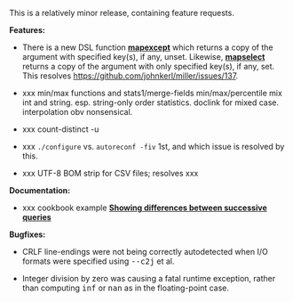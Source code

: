 This is a relatively minor release, containing feature requests.

**Features:**

* There is a new DSL function [**mapexcept**](http://johnkerl.org/miller-releases/miller-5.1.0/doc/reference-dsl.html#mapexcept) which returns a copy of the argument with specified key(s), if any, unset.  Likewise, [**mapselect**](http://johnkerl.org/miller-releases/miller-5.1.0/doc/reference-dsl.html#mapselect) returns a copy of the argument with only specified key(s), if any, set.  This resolves https://github.com/johnkerl/miller/issues/137.

* xxx min/max functions and stats1/merge-fields min/max/percentile mix int and string. esp. string-only order statistics. doclink for mixed case. interpolation obv nonsensical.

* xxx count-distinct -u

* xxx `./configure` vs. `autoreconf -fiv` 1st, and which issue is resolved by this.

* xxx UTF-8 BOM strip for CSV files; resolves xxx

**Documentation:**

* xxx cookbook example [**Showing differences between successive queries**](http://www.johnkerl.org/miller-releases/miller-5.2.0/doc/cookbook.html#Showing_differences_between_successive_queries)

**Bugfixes:**

* CRLF line-endings were not being correctly autodetected when I/O formats were specified using <tt>--c2j</tt> et al.

* Integer division by zero was causing a fatal runtime exception, rather than computing <tt>inf</tt> or <tt>nan</tt> as in the floating-point case.
